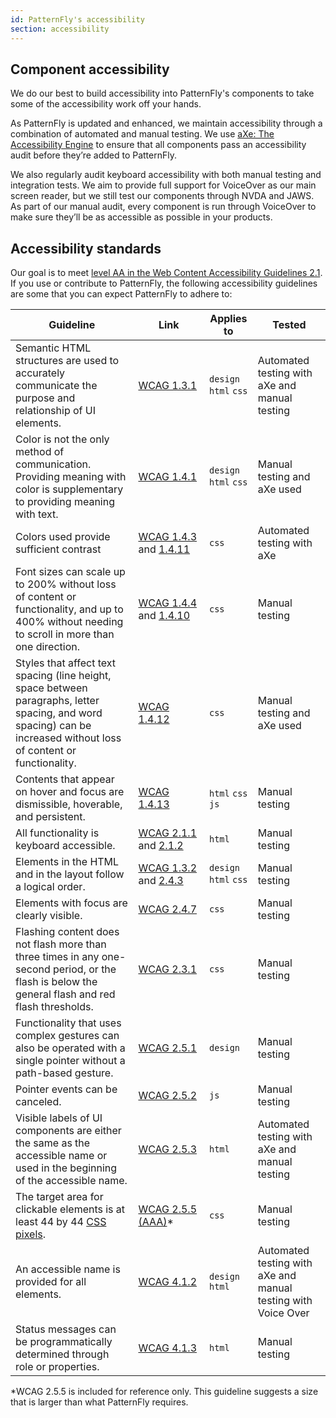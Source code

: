 ```yaml
---
id: PatternFly's accessibility
section: accessibility
---
```


## Component accessibility 

We do our best to build accessibility into PatternFly's components to take some of the accessibility work off your hands.

As PatternFly is updated and enhanced, we maintain  accessibility through a combination of automated and manual testing. We use [aXe: The Accessibility Engine](https://www.deque.com/axe/) to ensure that all components pass an accessibility audit before they’re added to PatternFly. 

We also regularly audit keyboard accessibility with both manual testing and integration tests. We aim to provide full support for VoiceOver as our main screen reader, but we still test our components through NVDA and JAWS. As part of our manual audit, every component is run through VoiceOver to make sure they’ll be as accessible as possible in your products.

## Accessibility standards

Our goal is to meet [level AA in the Web Content Accessibility Guidelines 2.1](https://www.w3.org/WAI/WCAG21/quickref/?currentsidebar=%23col_customize&levels=aaa). If you use or contribute to PatternFly, the following accessibility guidelines are some that you can expect PatternFly to adhere to:

| Guideline  | Link  | Applies to  | Tested |
| --- | --- | --- | --- |
| Semantic HTML structures are used to accurately communicate the purpose and relationship of UI elements. | [WCAG 1.3.1](//www.w3.org/WAI/WCAG21/quickref#info-and-relationships) | `design` `html` `css` | Automated testing with aXe and manual testing |
|Color is not the only method of communication. Providing meaning with color is supplementary to providing meaning with text. | [WCAG 1.4.1](//www.w3.org/WAI/WCAG21/quickref#use-of-color) | `design` `html` `css` | Manual testing and aXe used |
| Colors used provide sufficient contrast | [WCAG 1.4.3](//www.w3.org/WAI/WCAG21/quickref#contrast-minimum) and [1.4.11](//www.w3.org/WAI/WCAG21/quickref#non-text-contrast) | `css` | Automated testing with aXe |
| Font sizes can scale up to 200% without loss of content or functionality, and up to 400% without needing to scroll in more than one direction.  | [WCAG&nbsp;1.4.4](//www.w3.org/WAI/WCAG21/quickref#resize-text) and [1.4.10](//www.w3.org/WAI/WCAG21/quickref#reflow) | `css` | Manual testing |
| Styles that affect text spacing (line height, space between paragraphs, letter spacing, and word spacing) can be increased without loss of content or functionality. | [WCAG 1.4.12](//www.w3.org/WAI/WCAG21/quickref#text-spacing) | `css` | Manual testing and aXe used |
| Contents that appear on hover and focus are dismissible, hoverable, and persistent. | [WCAG 1.4.13](//www.w3.org/WAI/WCAG21/quickref#content-on-hover-or-focus) | `html` `css` `js` | Manual testing | 
| All functionality is keyboard accessible. | [WCAG 2.1.1](//www.w3.org/WAI/WCAG21/quickref#keyboard) and [2.1.2](//www.w3.org/WAI/WCAG21/quickref#no-keyboard-trap) | `html` | Manual testing |
| Elements in the HTML and in the layout follow a logical order. | [WCAG 1.3.2](//www.w3.org/WAI/WCAG21/quickref#meaningful-sequence) and [2.4.3](//www.w3.org/WAI/WCAG21/quickref#focus-order) | `design` `html` `css` | Manual testing |
| Elements with focus are clearly visible. | [WCAG 2.4.7](//www.w3.org/WAI/WCAG21/quickref#focus-visible) | `css` | Manual testing |
| Flashing content does not flash more than three times in any one-second period, or the flash is below the general flash and red flash thresholds. | [WCAG 2.3.1](//www.w3.org/WAI/WCAG21/quickref/?showtechniques=231#three-flashes-or-below-threshold) | `css` | Manual testing|
| Functionality that uses complex gestures can also be operated with a single pointer without a path-based gesture. | [WCAG 2.5.1](//www.w3.org/WAI/WCAG21/quickref#pointer-gestures) | `design` | Manual testing |
| Pointer events can be canceled.  | [WCAG 2.5.2](//www.w3.org/WAI/WCAG21/quickref#pointer-cancellation) | `js` | Manual testing |
| Visible labels of UI components are either the same as the accessible name or used in the beginning of the accessible name. | [WCAG 2.5.3](//www.w3.org/WAI/WCAG21/quickref#label-in-name) | `html` | Automated testing with aXe and manual testing |
| The target area for clickable elements is at least 44 by 44 [CSS pixels](//www.w3.org/TR/WCAG21#dfn-css-pixels). | [WCAG 2.5.5 (AAA)](//www.w3.org/WAI/WCAG21/quickref#target-size)* | `css` | Manual testing |
| An accessible name is provided for all elements. | [WCAG 4.1.2](//www.w3.org/WAI/WCAG21/quickref#name-role-value) | `design` `html` | Automated testing with aXe and manual testing with Voice Over
| Status messages can be programmatically determined through role or properties. | [WCAG 4.1.3](//www.w3.org/WAI/WCAG21/quickref#status-messages) | `html` | Manual testing |

*WCAG 2.5.5 is included for reference only. This guideline suggests a size that is larger than what PatternFly requires.